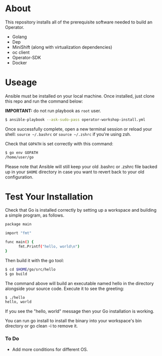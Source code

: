 # About

This repository installs all of the prerequisite software needed to build an Operator.
* Golang
* Dep
* MiniShift (along with virtualization dependencies)
* oc client
* Operator-SDK
* Docker

# Useage

Ansible must be installed on your local machine. Once installed, just clone this repo and run the command below:

**IMPORTANT:** do not run playbook as `root` user.

```bash
$ ansible-playbook --ask-sudo-pass operator-workshop-install.yml
```

Once successfully complete, open a new terminal session or reload your shell:
`source ~/.bashrc` or `source ~/.zshrc` if you're using zsh.

Check that `GOPATH` is set correctly with this command:

```bash
$ go env GOPATH
/home/user/go
```

Please note that Ansible will still keep your old .bashrc or .zshrc file backed up in your `$HOME` directory in case you want to revert back to your old configuration.

# Test Your Installation

Check that Go is installed correctly by setting up a workspace and building a simple program, as follows.

```bash
package main

import "fmt"

func main() {
      fmt.Printf("hello, world\n")
}
```

Then build it with the go tool:

```bash
$ cd $HOME/go/src/hello
$ go build
```

The command above will build an executable named hello in the directory alongside your source code. Execute it to see the greeting:

```bash
$ ./hello
hello, world
```

If you see the "hello, world" message then your Go installation is working.

You can run go install to install the binary into your workspace's bin directory or go clean -i to remove it.



### To Do
* Add more conditions for different OS.
